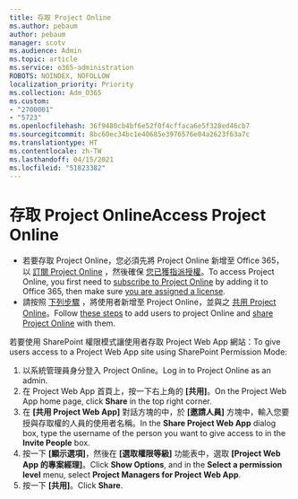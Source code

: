 ```yaml
---
title: 存取 Project Online
ms.author: pebaum
author: pebaum
manager: scotv
ms.audience: Admin
ms.topic: article
ms.service: o365-administration
ROBOTS: NOINDEX, NOFOLLOW
localization_priority: Priority
ms.collection: Adm_O365
ms.custom:
- "2700001"
- "5723"
ms.openlocfilehash: 36f9480cb4bf6e52f0f4cffaca6e5f328ed46cb7
ms.sourcegitcommit: 8bc60ec34bc1e40685e3976576e04a2623f63a7c
ms.translationtype: HT
ms.contentlocale: zh-TW
ms.lasthandoff: 04/15/2021
ms.locfileid: "51823382"
---
```

# <a name="access-project-online"></a><span data-ttu-id="b5230-102">存取 Project Online</span><span class="sxs-lookup"><span data-stu-id="b5230-102">Access Project Online</span></span>

- <span data-ttu-id="b5230-103">若要存取 Project Online，您必須先將 Project Online 新增至 Office 365，以 [訂閱 Project Online](https://docs.microsoft.com/ProjectOnline/get-started-with-project-online) ，然後確保 [您已獲指派授權](https://docs.microsoft.com/ProjectOnline/step-1-sign-up-for-project-online#next-make-sure-you-can-get-in)。</span><span class="sxs-lookup"><span data-stu-id="b5230-103">To access Project Online, you first need to [subscribe to Project Online](https://docs.microsoft.com/ProjectOnline/get-started-with-project-online) by adding it to Office 365, then make sure [you are assigned a license](https://docs.microsoft.com/ProjectOnline/step-1-sign-up-for-project-online#next-make-sure-you-can-get-in).</span></span>
- <span data-ttu-id="b5230-104">請按照 [下列步驟](https://docs.microsoft.com/ProjectOnline/step-2-add-people-to-project-online) ，將使用者新增至 Project Online，並與之 [共用 Project Online](https://docs.microsoft.com/ProjectOnline/step-2-add-people-to-project-online#4-finally-share-project-online-with-the-people-you-added)。</span><span class="sxs-lookup"><span data-stu-id="b5230-104">Follow [these steps](https://docs.microsoft.com/ProjectOnline/step-2-add-people-to-project-online) to add users to project Online and [share Project Online](https://docs.microsoft.com/ProjectOnline/step-2-add-people-to-project-online#4-finally-share-project-online-with-the-people-you-added) with them.</span></span>

<span data-ttu-id="b5230-105">若要使用 SharePoint 權限模式讓使用者存取 Project Web App 網站：</span><span class="sxs-lookup"><span data-stu-id="b5230-105">To give users access to a Project Web App site using SharePoint Permission Mode:</span></span>

1. <span data-ttu-id="b5230-106">以系統管理員身分登入 Project Online。</span><span class="sxs-lookup"><span data-stu-id="b5230-106">Log in to Project Online as an admin.</span></span>
2. <span data-ttu-id="b5230-107">在 Project Web App 首頁上，按一下右上角的 **[共用]**。</span><span class="sxs-lookup"><span data-stu-id="b5230-107">On the Project Web App home page, click **Share** in the top right corner.</span></span>
3. <span data-ttu-id="b5230-108">在 **[共用 Project Web App]** 對話方塊的中，於 **[邀請人員]** 方塊中，輸入您要授與存取權的人員的使用者名稱。</span><span class="sxs-lookup"><span data-stu-id="b5230-108">In the **Share Project Web App** dialog box, type the username of the person you want to give access to in the **Invite People** box.</span></span>
4. <span data-ttu-id="b5230-109">按一下 **[顯示選項]**，然後在 **[選取權限等級]** 功能表中，選取 **[Project Web App 的專案經理]**。</span><span class="sxs-lookup"><span data-stu-id="b5230-109">Click **Show Options**, and in the **Select a permission level** menu, select **Project Managers for Project Web App**.</span></span>
5. <span data-ttu-id="b5230-110">按一下 **[共用]**。</span><span class="sxs-lookup"><span data-stu-id="b5230-110">Click **Share**.</span></span>
